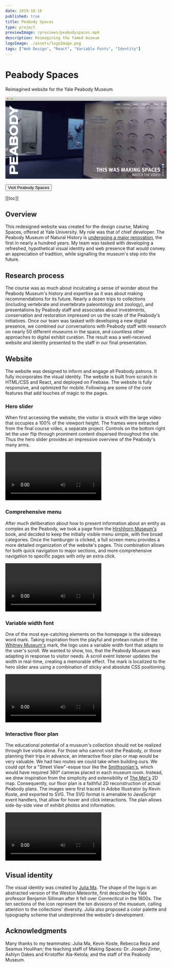 ```yaml
---
date: 2019-10-16
published: true
title: Peabody Spaces
type: project
previewImage: /previews/peabodyspaces.mp4
description: Reimagining the famed museum
logoImage: ./assets/logoImage.png
tags: ["Web Design", "React", "Variable Fonts", "Identity"]
---
```


# Peabody Spaces

Reimagined website for the Yale Peabody Museum

![Preview Image](./assets/productImage.png)

<Button href="https://enas410-96ed4.firebaseapp.com/" external="true">Visit Peabody Spaces</Button>

[[toc]]

## Overview

This redesigned website was created for the design course, Making Spaces, offered at Yale University. My role was that of chief developer. The Peabody Museum of Natural History is [undergoing a major renovation](https://peabodyevolved.yale.edu/), the first in nearly a hundred years. My team was tasked with developing a refreshed, hypothetical visual identity and web presence that would convey an appreciation of tradition, while signalling the museum's step into the future.

## Research process

The course was as much about inculcating a sense of wonder about the Peabody Museum's history and expertise as it was about making recommendations for its future. Nearly a dozen trips to collections (including vertebrate and invertebrate paleontology and zoology), and presentations by Peabody staff and associates about investments, conservation and restoration impressed on us the scale of the Peabody's initiatives. Once our team was tasked with developing a new digital presence, we combined our conversations with Peabody staff with research on nearly 50 different museums in the space, and countless other approaches to digital exhibit curation. The result was a well-received website and identity presented to the staff in our final presentation.

## Website

The website was designed to inform and engage all Peabody patrons. It fully incorporates the visual identity. The website is built from scratch in HTML/CSS and React, and deployed on Firebase. The website is fully responsive, and optimized for mobile. Following are some of the core features that add touches of magic to the pages.

### Hero slider

When first accessing the website, the visitor is struck with the large video that occupies a 100% of the viewport height. The frames were extracted from the final course video, a separate project. Controls on the bottom right let the user flip through prominent content dispersed throughout the site. Thus the hero slider provides an impressive overview of the Peabody's many arms.

<video src="./assets/hero.mp4" controls></video>

### Comprehensive menu

After much deliberation about how to present information about an entity as complex as the Peabody, we took a page from the [Hirshhorn Museum's](https://hirshhorn.si.edu/) book, and decided to keep the initially visible menu simple, with five broad categories. Once the hamburger is clicked, a full screen menu provides a more detailed organization of the website's pages. This combination allows for both quick navigation to major sections, and more comprehensive navigation to specific pages with only an extra click.

<video src="./assets/menu.mp4" controls></video>

### Variable width font

One of the most eye-catching elements on the homepage is the sideways word mark. Taking inspiration from the playful and protean nature of the [Whitney Museum's](https://whitney.org/) mark, the logo uses a variable width font that adapts to the user's scroll. We wanted to show, too, that the Peabody Museum was adapting in response to visitor needs. A scroll event listener updates the width in real-time, creating a memorable effect. The mark is localized to the hero slider area using a combination of sticky and absolute CSS positioning.

<video src="./assets/variable-font.mp4" controls></video>

### Interactive floor plan

The educational potential of a museum's collection should not be realized through live visits alone. For those who cannot visit the Peabody, or those planning their trips in advance, an interactive floor plan or map would be very valuable. We had two routes we could take when building ours. We could opt for a "Street View"-esque tour like the [Smithsonian's](https://naturalhistory2.si.edu/vt3/NMNH/z_NMNH-016.html), which would have required 360° cameras placed in each museum room. Instead, we drew inspiration from the simplicity and extensibility of [The Met's](https://maps.metmuseum.org/) 2D map. Consequently, our floor plan is a faithful 2D reconstruction of actual Peabody plans. The images were first traced in Adobe Illustrator by Kevin Koste, and exported to SVG. The SVG format is amenable to JavaScript event handlers, that allow for hover and click interactions. The plan allows side-by-side view of exhibit photos and information.

<video src="./assets/floor-plan.mp4" controls></video>

## Visual identity

The visual identity was created by [Julia Ma](https://juliacma.com). The shape of the logo is an abstracted version of the Weston Meteorite, first described by Yale professor Benjamin Silliman after it fell over Connecticut in the 1800s. The ten sections of the icon represent the ten divisions of the museum, calling attention to the collections' diversity. Julia also proposed a color palette and typography scheme that underpinned the website's development.

## Acknowledgments

Many thanks to my teammates: Julia Ma, Kevin Koste, Rebecca Reza and Seamus Houlihan; the teaching staff of Making Spaces: Dr. Joseph Zinter, Ashlyn Oakes and Kristoffer Ala-Ketola; and the staff of the Peabody Museum.
